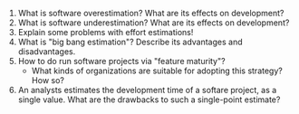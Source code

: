 1. What is software overestimation? What are its effects on development?
2. What is software underestimation? What are its effects on development?
3. Explain some problems with effort estimations!
4. What is "big bang estimation"? Describe its advantages and disadvantages.
5. How to do run software projects via "feature maturity"?
     - What kinds of organizations are suitable for adopting this strategy? How so?
6. An analysts estimates the development time of a softare project, as a single value. What are the drawbacks to such a single-point estimate?
